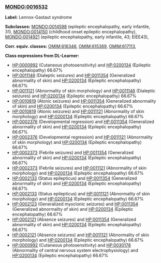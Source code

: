 
### [MONDO:0016532](http://purl.obolibrary.org/obo/MONDO_0016532)
**Label:** Lennox-Gastaut syndrome

**Subclasses:** [MONDO:0014598](http://purl.obolibrary.org/obo/MONDO_0014598) (epileptic encephalopathy, early infantile, 31), [MONDO:0014150](http://purl.obolibrary.org/obo/MONDO_0014150) (childhood onset epileptic encephalopathy), [MONDO:0014921](http://purl.obolibrary.org/obo/MONDO_0014921) (epileptic encephalopathy, early infantile, 43; EIEE43), 

**Corr. equiv. classes:** [OMIM:616346](http://purl.obolibrary.org/obo/OMIM_616346), [OMIM:615369](http://purl.obolibrary.org/obo/OMIM_615369), [OMIM:617113](http://purl.obolibrary.org/obo/OMIM_617113), 

**Class expressions from DL-Learner:**

- [HP:0000992](http://purl.obolibrary.org/obo/HP_0000992) (Cutaneous photosensitivity) and [HP:0200134](http://purl.obolibrary.org/obo/HP_0200134) (Epileptic encephalopathy) 66.67%
- [HP:0011146](http://purl.obolibrary.org/obo/HP_0011146) (Dialeptic seizures) and [HP:0011354](http://purl.obolibrary.org/obo/HP_0011354) (Generalized abnormality of skin) and [HP:0200134](http://purl.obolibrary.org/obo/HP_0200134) (Epileptic encephalopathy) 66.67%
- [HP:0011121](http://purl.obolibrary.org/obo/HP_0011121) (Abnormality of skin morphology) and [HP:0011146](http://purl.obolibrary.org/obo/HP_0011146) (Dialeptic seizures) and [HP:0200134](http://purl.obolibrary.org/obo/HP_0200134) (Epileptic encephalopathy) 66.67%
- [HP:0010819](http://purl.obolibrary.org/obo/HP_0010819) (Atonic seizures) and [HP:0011354](http://purl.obolibrary.org/obo/HP_0011354) (Generalized abnormality of skin) and [HP:0200134](http://purl.obolibrary.org/obo/HP_0200134) (Epileptic encephalopathy) 66.67%
- [HP:0010819](http://purl.obolibrary.org/obo/HP_0010819) (Atonic seizures) and [HP:0011121](http://purl.obolibrary.org/obo/HP_0011121) (Abnormality of skin morphology) and [HP:0200134](http://purl.obolibrary.org/obo/HP_0200134) (Epileptic encephalopathy) 66.67%
- [HP:0002376](http://purl.obolibrary.org/obo/HP_0002376) (Developmental regression) and [HP:0011354](http://purl.obolibrary.org/obo/HP_0011354) (Generalized abnormality of skin) and [HP:0200134](http://purl.obolibrary.org/obo/HP_0200134) (Epileptic encephalopathy) 66.67%
- [HP:0002376](http://purl.obolibrary.org/obo/HP_0002376) (Developmental regression) and [HP:0011121](http://purl.obolibrary.org/obo/HP_0011121) (Abnormality of skin morphology) and [HP:0200134](http://purl.obolibrary.org/obo/HP_0200134) (Epileptic encephalopathy) 66.67%
- [HP:0002373](http://purl.obolibrary.org/obo/HP_0002373) (Febrile seizures) and [HP:0011354](http://purl.obolibrary.org/obo/HP_0011354) (Generalized abnormality of skin) and [HP:0200134](http://purl.obolibrary.org/obo/HP_0200134) (Epileptic encephalopathy) 66.67%
- [HP:0002373](http://purl.obolibrary.org/obo/HP_0002373) (Febrile seizures) and [HP:0011121](http://purl.obolibrary.org/obo/HP_0011121) (Abnormality of skin morphology) and [HP:0200134](http://purl.obolibrary.org/obo/HP_0200134) (Epileptic encephalopathy) 66.67%
- [HP:0002133](http://purl.obolibrary.org/obo/HP_0002133) (Status epilepticus) and [HP:0011354](http://purl.obolibrary.org/obo/HP_0011354) (Generalized abnormality of skin) and [HP:0200134](http://purl.obolibrary.org/obo/HP_0200134) (Epileptic encephalopathy) 66.67%
- [HP:0002133](http://purl.obolibrary.org/obo/HP_0002133) (Status epilepticus) and [HP:0011121](http://purl.obolibrary.org/obo/HP_0011121) (Abnormality of skin morphology) and [HP:0200134](http://purl.obolibrary.org/obo/HP_0200134) (Epileptic encephalopathy) 66.67%
- [HP:0002123](http://purl.obolibrary.org/obo/HP_0002123) (Generalized myoclonic seizures) and [HP:0011354](http://purl.obolibrary.org/obo/HP_0011354) (Generalized abnormality of skin) and [HP:0200134](http://purl.obolibrary.org/obo/HP_0200134) (Epileptic encephalopathy) 66.67%
- [HP:0002121](http://purl.obolibrary.org/obo/HP_0002121) (Absence seizures) and [HP:0011354](http://purl.obolibrary.org/obo/HP_0011354) (Generalized abnormality of skin) and [HP:0200134](http://purl.obolibrary.org/obo/HP_0200134) (Epileptic encephalopathy) 66.67%
- [HP:0002121](http://purl.obolibrary.org/obo/HP_0002121) (Absence seizures) and [HP:0011121](http://purl.obolibrary.org/obo/HP_0011121) (Abnormality of skin morphology) and [HP:0200134](http://purl.obolibrary.org/obo/HP_0200134) (Epileptic encephalopathy) 66.67%
- [HP:0000992](http://purl.obolibrary.org/obo/HP_0000992) (Cutaneous photosensitivity) and [HP:0030178](http://purl.obolibrary.org/obo/HP_0030178) (Abnormality of central nervous system electrophysiology) and [HP:0200134](http://purl.obolibrary.org/obo/HP_0200134) (Epileptic encephalopathy) 66.67%


